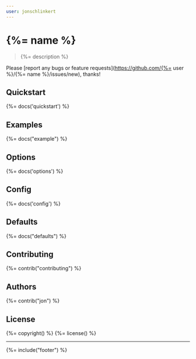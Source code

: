 ```yaml
---
user: jonschlinkert
---
```

# {%= name %}

> {%= description %}

Please [report any bugs or feature requests](https://github.com/{%= user %}/{%= name %}/issues/new), thanks!

## Quickstart
{%= docs('quickstart') %}

## Examples
{%= docs("example") %}

## Options
{%= docs('options') %}

## Config
{%= docs('config') %}

## Defaults
{%= docs("defaults") %}

## Contributing
{%= contrib("contributing") %}

## Authors
{%= contrib("jon") %}

## License
{%= copyright() %}
{%= license() %}

***

{%= include("footer") %}